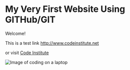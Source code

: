 # My Very First Website Using GITHub/GIT

Welcome! 

This is a test link http://www.codeinstitute.net

or visit [Code Institute](http://www.codeinstitute.net)

<img src="https://www.shutterstock.com/image-vector/concept-computer-programming-developing-software-game-2149658841" alt="Image of coding on a laptop">